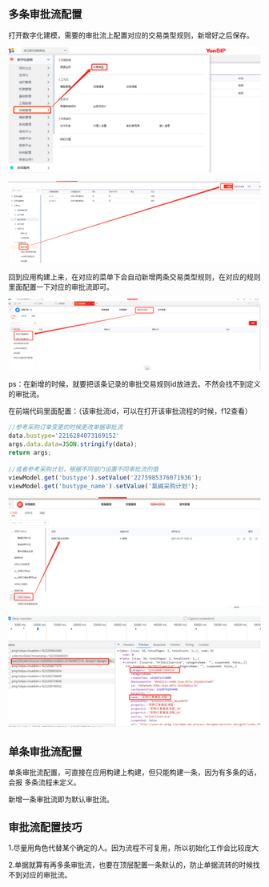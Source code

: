 

## 多条审批流配置

打开数字化建模，需要的审批流上配置对应的交易类型规则，新增好之后保存。

![image](../assets/img/flow/flow1.png)

![image](../assets/img/flow/flow2.png)



回到应用构建上来，在对应的菜单下会自动新增两条交易类型规则，在对应的规则里面配置一下对应的审批流即可。

![image](../assets/img/flow/flow3.png)



ps：在新增的时候，就要把该条记录的审批交易规则id放进去。不然会找不到定义的审批流。

在前端代码里面配置：（该审批流id，可以在打开该审批流程的时候，f12查看）

```javascript
//参考采购订单变更的时候更改单据审批流
data.bustype='2216284073169152'
args.data.data=JSON.stringify(data);
return args; 

//或者参考采购计划，根据不同部门设置不同审批流的值
viewModel.get('bustype').setValue('2275985376071936');
viewModel.get('bustype_name').setValue('氯碱采购计划');
```

![image4](../assets/img/flow/flow4.png)

![image-20210609104604863](../assets/img/flow/flow5.png)





## 单条审批流配置

单条审批流配置，可直接在应用构建上构建，但只能构建一条，因为有多条的话，会报  多条流程未定义。

新增一条审批流即为默认审批流。





## 审批流配置技巧

1.尽量用角色代替某个确定的人。因为流程不可复用，所以初始化工作会比较庞大

2.单据就算有再多条审批流，也要在顶层配置一条默认的，防止单据流转的时候找不到对应的审批流。



